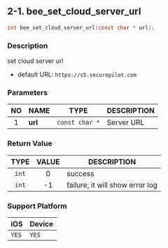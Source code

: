 ## 2-1. bee_set_cloud_server_url

```c
int bee_set_cloud_server_url(const char * url);
```

### Description

set cloud server url

* default URL: `https://s5.securepilot.com`

### Parameters

| NO | NAME | TYPE | DESCRIPTION |
| :--: | -- | -- | -- |
| 1 | **url** | `const char *` | Server URL |

### Return Value

| TYPE | VALUE | DESCRIPTION |
| :--: | :--: | -- |
| `int` | 0 | success |
| `int` | -1 | failure, it will show error log |

### Support Platform

| iOS | Device |
| -- | -- |
| `YES` | `YES` |
